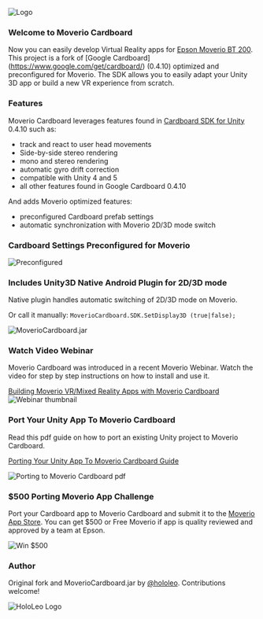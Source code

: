 ![Logo](http://i.imgur.com/6bhOzWL.png)

### Welcome to Moverio Cardboard
Now you can easily develop Virtual Reality apps for [Epson Moverio BT 200](http://www.epson.com/moverio). This project is a fork of [Google Cardboard] (https://www.google.com/get/cardboard/) (0.4.10) optimized and preconfigured for Moverio. The SDK allows you to easily adapt your Unity 3D app or build a new VR experience from scratch.

### Features
Moverio Cardboard leverages features found in [Cardboard SDK for Unity](https://developers.google.com/cardboard/unity/) 0.4.10 such as:

* track and react to user head movements
* Side-by-side stereo rendering
* mono and stereo rendering
* automatic gyro drift correction
* compatible with Unity 4 and 5
* all other features found in Google Cardboard 0.4.10

And adds Moverio optimized features:

* preconfigured Cardboard prefab settings
* automatic synchronization with Moverio 2D/3D mode switch

### Cardboard Settings Preconfigured for Moverio
![Preconfigured](http://i.imgur.com/e8NRN6g.png)

### Includes Unity3D Native Android Plugin for 2D/3D mode

Native plugin handles automatic switching of 2D/3D mode on Moverio. 

Or call it manually:
`MoverioCardboard.SDK.SetDisplay3D (true|false); `

![MoverioCardboard.jar](http://i.imgur.com/9gxmuoB.png)


### Watch Video Webinar 
Moverio Cardboard was introduced in a recent Moverio Webinar. Watch the video for step by step instructions on how to install and use it.

[Building Moverio VR/Mixed Reality Apps with Moverio Cardboard](https://www.youtube.com/watch?v=TxwyM-dKlUY)
![Webinar thumbnail](http://i.imgur.com/uyCWZvF.png) 

### Port Your Unity App To Moverio Cardboard 
Read this pdf guide on how to port an existing Unity project to Moverio Cardboard. 

[Porting Your Unity App To Moverio Cardboard Guide](https://bitly.com/1OH2tqK)

![Porting to Moverio Cardboard pdf](http://i.imgur.com/XHJz4V9.png)

### $500 Porting Moverio App Challenge

Port your Cardboard app to Moverio Cardboard and submit it to the [Moverio App Store](https://moverio.epson.biz/jsp/pc/pc_application_list.jsp). You can get $500 or Free Moverio if app is quality reviewed and approved by a team at Epson.

![Win $500](http://i.imgur.com/4Olttra.png?1)
 
### Author
Original fork and MoverioCardboard.jar by [@hololeo](https://www.twitter.com/hololeo). Contributions welcome!

![HoloLeo Logo](http://i.imgur.com/dMOUMas.jpg) 

